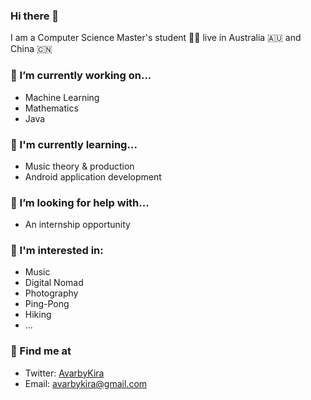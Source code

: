 ### Hi there 👋

I am a Computer Science Master's student 👨‍💻 live in Australia 🇦🇺 and China 🇨🇳

### 🔧 I’m currently working on...

- Machine Learning
- Mathematics
- Java

### 🌱 I'm currently learning...

- Music theory & production
- Android application development

### 🤔 I’m looking for help with...

- An internship opportunity

### 🎸 I'm interested in:

- Music
- Digital Nomad
- Photography
- Ping-Pong
- Hiking
- ...

### 🔗 Find me at

- Twitter: [AvarbyKira](https://twitter.com/AvarbyKira)
- Email: avarbykira@gmail.com


<!--
**avarbykira/avarbykira** is a ✨ _special_ ✨ repository because its `README.md` (this file) appears on your GitHub profile.

Here are some ideas to get you started:

- 🔭 I’m currently working on ...
- 🌱 I’m currently learning ...
- 👯 I’m looking to collaborate on ...
- 🤔 I’m looking for help with ...
- 💬 Ask me about ...
- 📫 How to reach me: ...
- 😄 Pronouns: ...
- ⚡ Fun fact: ...
-->
